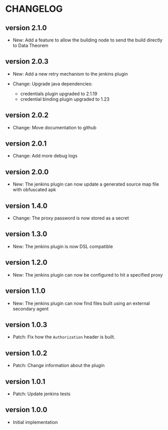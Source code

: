 CHANGELOG
=========

version 2.1.0
-------------
* New: Add a feature to allow the building node to send the build directly to Data Theorem

version 2.0.3
-------------
* New: Add a new retry mechanism to the jenkins plugin

* Change: Upgrade java dependencies:
    * credentials plugin upgraded to 2.1.19
    * credential binding plugin upgraded to 1.23

version 2.0.2
-------------
* Change: Move documentation to github

version 2.0.1
-------------
* Change: Add more debug logs

version 2.0.0
-------------
* New: The jenkins plugin can now update a generated source map file with obfuscated apk

version 1.4.0
-------------
* Change: The proxy password is now stored as a secret

version 1.3.0
-------------
* New: The jenkins plugin is now DSL compatible

version 1.2.0
-------------
* New: The jenkins plugin can now be configured to hit a specified proxy

version 1.1.0
-------------
* New: The jenkins plugin can now find files built using an external secondary agent

version 1.0.3
-------------
* Patch: Fix how the `Authorization` header is built.

version 1.0.2
-------------
* Patch: Change information about the plugin

version 1.0.1
-------------
* Patch: Update jenkins tests

version 1.0.0
-------------
* Initial implementation

